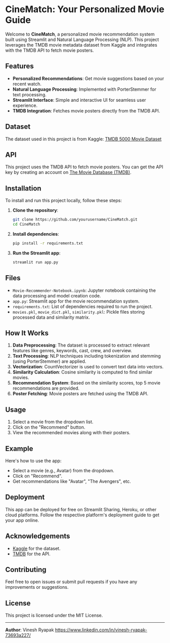 # CineMatch: Your Personalized Movie Guide

Welcome to **CineMatch**, a personalized movie recommendation system built using Streamlit and Natural Language Processing (NLP). This project leverages the TMDB movie metadata dataset from Kaggle and integrates with the TMDB API to fetch movie posters.

## Features

- **Personalized Recommendations**: Get movie suggestions based on your recent watch.
- **Natural Language Processing**: Implemented with PorterStemmer for text processing.
- **Streamlit Interface**: Simple and interactive UI for seamless user experience.
- **TMDB Integration**: Fetches movie posters directly from the TMDB API.

## Dataset

The dataset used in this project is from Kaggle:
[TMDB 5000 Movie Dataset](https://www.kaggle.com/datasets/tmdb/tmdb-movie-metadata)

## API

This project uses the TMDB API to fetch movie posters. You can get the API key by creating an account on [The Movie Database (TMDB)](https://www.themoviedb.org/documentation/api).

## Installation

To install and run this project locally, follow these steps:

1. **Clone the repository**:
    ```bash
    git clone https://github.com/yourusername/CineMatch.git
    cd CineMatch
    ```

2. **Install dependencies**:
    ```bash
    pip install -r requirements.txt
    ```

3. **Run the Streamlit app**:
    ```bash
    streamlit run app.py
    ```

## Files

- `Movie-Recommender-Notebook.ipynb`: Jupyter notebook containing the data processing and model creation code.
- `app.py`: Streamlit app for the movie recommendation system.
- `requirements.txt`: List of dependencies required to run the project.
- `movies.pkl`, `movie_dict.pkl`, `similarity.pkl`: Pickle files storing processed data and similarity matrix.

## How It Works

1. **Data Preprocessing**: The dataset is processed to extract relevant features like genres, keywords, cast, crew, and overview.
2. **Text Processing**: NLP techniques including tokenization and stemming (using PorterStemmer) are applied.
3. **Vectorization**: CountVectorizer is used to convert text data into vectors.
4. **Similarity Calculation**: Cosine similarity is computed to find similar movies.
5. **Recommendation System**: Based on the similarity scores, top 5 movie recommendations are provided.
6. **Poster Fetching**: Movie posters are fetched using the TMDB API.

## Usage

1. Select a movie from the dropdown list.
2. Click on the "Recommend" button.
3. View the recommended movies along with their posters.

## Example

Here's how to use the app:

- Select a movie (e.g., Avatar) from the dropdown.
- Click on "Recommend".
- Get recommendations like "Avatar", "The Avengers", etc.

## Deployment

This app can be deployed for free on Streamlit Sharing, Heroku, or other cloud platforms. Follow the respective platform's deployment guide to get your app online.

## Acknowledgements

- [Kaggle](https://www.kaggle.com/) for the dataset.
- [TMDB](https://www.themoviedb.org/) for the API.

## Contributing

Feel free to open issues or submit pull requests if you have any improvements or suggestions.

## License

This project is licensed under the MIT License.

---

**Author**: Vinesh Ryapak https://www.linkedin.com/in/vinesh-ryapak-73693a227/
